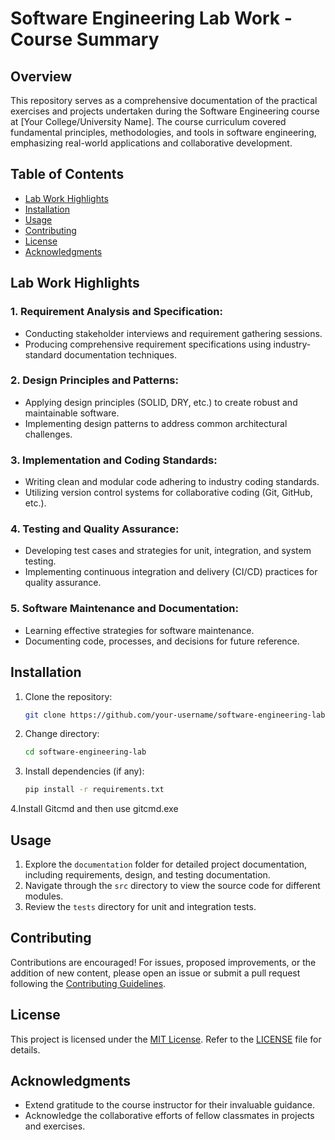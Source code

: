 # Software Engineering Lab Work - Course Summary

## Overview

This repository serves as a comprehensive documentation of the practical exercises and projects undertaken during the Software Engineering course at [Your College/University Name]. The course curriculum covered fundamental principles, methodologies, and tools in software engineering, emphasizing real-world applications and collaborative development.

## Table of Contents

- [Lab Work Highlights](#lab-work-highlights)
- [Installation](#installation)
- [Usage](#usage)
- [Contributing](#contributing)
- [License](#license)
- [Acknowledgments](#acknowledgments)

## Lab Work Highlights

### 1. **Requirement Analysis and Specification:**
   - Conducting stakeholder interviews and requirement gathering sessions.
   - Producing comprehensive requirement specifications using industry-standard documentation techniques.

### 2. **Design Principles and Patterns:**
   - Applying design principles (SOLID, DRY, etc.) to create robust and maintainable software.
   - Implementing design patterns to address common architectural challenges.

### 3. **Implementation and Coding Standards:**
   - Writing clean and modular code adhering to industry coding standards.
   - Utilizing version control systems for collaborative coding (Git, GitHub, etc.).

### 4. **Testing and Quality Assurance:**
   - Developing test cases and strategies for unit, integration, and system testing.
   - Implementing continuous integration and delivery (CI/CD) practices for quality assurance.

### 5. **Software Maintenance and Documentation:**
   - Learning effective strategies for software maintenance.
   - Documenting code, processes, and decisions for future reference.




## Installation

1. Clone the repository:

   ```bash
   git clone https://github.com/your-username/software-engineering-lab.git
   ```

2. Change directory:

   ```bash
   cd software-engineering-lab
   ```

3. Install dependencies (if any):

   ```bash
   pip install -r requirements.txt
4.Install Gitcmd
  and then use gitcmd.exe

## Usage

1. Explore the `documentation` folder for detailed project documentation, including requirements, design, and testing documentation.
2. Navigate through the `src` directory to view the source code for different modules.
3. Review the `tests` directory for unit and integration tests.

## Contributing

Contributions are encouraged! For issues, proposed improvements, or the addition of new content, please open an issue or submit a pull request following the [Contributing Guidelines](CONTRIBUTING.md).

## License

This project is licensed under the [MIT License](LICENSE). Refer to the [LICENSE](LICENSE) file for details.

## Acknowledgments

- Extend gratitude to the course instructor for their invaluable guidance.
- Acknowledge the collaborative efforts of fellow classmates in projects and exercises.

